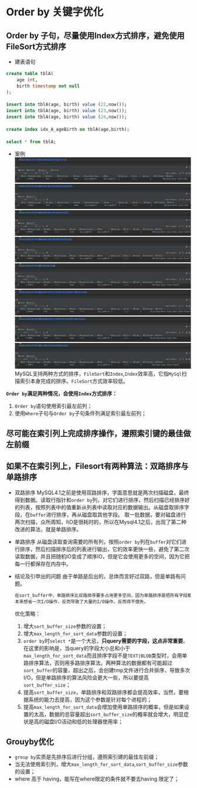 # Order by 关键字优化

## Order by 子句，尽量使用Index方式排序，避免使用FileSort方式排序

- 建表语句

```sql
create table tblA(
    age int,
    birth timestamp not null
);

insert into tblA(age, birth) value (22,now());
insert into tblA(age, birth) value (23,now());
insert into tblA(age, birth) value (24,now());

create index idx_A_ageBirth on tblA(age,birth);

select * from tblA;
```

- 案例
![index_1.png](0_images_2/index_1.png)
![index_2.png](0_images_2/index_2.png)
![index_3.png](0_images_2/index_3.png)
![index_4.png](0_images_2/index_4.png)
![index_5.png](0_images_2/index_5.png)
![index_6.png](0_images_2/index_6.png)
![index_7.png](0_images_2/index_7.png)
![index_8.png](0_images_2/index_8.png)
MySQL支持两种方式的排序，`FileSort`和`Index`,`Index`效率高，它指`MySql`扫描索引本身完成的排序。`FileSort`方式效率较低。

**`Order by`满足两种情况，会使用`Index`方式排序：**

1. `Order by`语句使用索引最左前列；
2. 使用`Where`子句与`Order by`子句条件列满足索引最左前列；

## 尽可能在索引列上完成排序操作，遵照索引键的最佳做左前缀

## 如果不在索引列上，Filesort有两种算法：双路排序与单路排序

- 双路排序
  MySQL4.1之前是使用双路排序，字面意思就是两次扫描磁盘，最终得到数据。读取行指针和`order by`列，对它们进行排序，然后扫描已经排序好的列表，按照列表中的值重新从列表中读取对应的数据输出。从磁盘取排序字段，在`buffer`进行排序，再从磁盘取其他字段。
  取一批数据，要对磁盘进行两次扫描，众所周知，I\O是很耗时的，所以在Mysql4.1之后，出现了第二种改进的算法，就是单路排序。
- 单路排序
  从磁盘读取查询需要的所有列，按照`order by`列在`buffer`对它们进行排序，然后扫描排序后的列表进行输出，它的效率更快一些，避免了第二次读取数据，并且把随机IO变成了顺序IO，但是它会使用更多的空间，因为它把每一行都保存在内存中。
- 结论及引申出的问题
  由于单路是后出的，总体而言好过双路，但是单路有问题。

  ```txt
  在sort_buffer中，单路排序比双路排序要多占用更多空间，因为单路排序是把所有字段都取出，所以有可能取出的数据的总大小超过了sort_buffer的容量，导致每次只能取sort_buffer容量大小的数据，进行排序（创建tmp文件，多路合并），排序再取buffer_sort容量大小，再排序。。。从而多次I/O。
  本来想省一次I/O操作，反而导致了大量的I/O操作，反而得不偿失。
  ```

  优化策略：
  1. 增大`sort_buffer_size`参数的设置；
  2. 增大`max_length_for_sort_data`参数的设置；
  3. `order by`时`select *`是一个大忌，**只query需要的字段，这点非常重要**。在这里的影响是，当query的字段大小总和小于`max_length_for_sort_data`而且排序字段不是`TEXT|BLOB`类型时，会用单路排序算法，否则用多路排序算法。两种算法的数据都有可能超过`sort_buffer`的容量，超出之后，会创建tmp文件进行合并排序，导致多次I/O，但是单路排序的算法风险会更大一些，所以要提高`sort_buffer_size`；
  4. 提高`sort_buffer_size`，单路排序和双路排序都会提高效率，当然，要根据系统的能力去提高，因为这个参数是针对每个进程的；
  5. 提高`max_length_for_sort_data`会增加使用单路排序的概率，但是如果设置的太高，数据的总容量超出`sort_buffer_size`的概率就会增大，明显症状是高的磁盘I/O活动和低的处理器使用率；

## Grouyby优化

- `group by`实质是先排序后进行分组，遵照索引建的最佳左前缀；
- 当无法使用索引列，增大`max_length_for_sort_data`,`sort_buffer_size`参数的设置；
- where 高于 having，能写在where限定的条件就不要去having 限定了；
